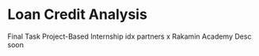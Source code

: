 # Loan Credit Analysis
Final Task Project-Based Internship idx partners x Rakamin Academy
Desc soon
